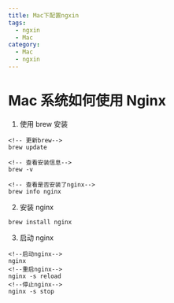 ```yaml
---
title: Mac下配置ngxin
tags:
  - ngxin
  - Mac
category:
  - Mac
  - ngxin
---
```


# Mac 系统如何使用 Nginx

1. 使用 brew 安装

```shell
<!-- 更新brew-->
brew update

<!-- 查看安装信息-->
brew -v

<!-- 查看是否安装了nginx-->
brew info nginx

```

2. 安装 nginx

```
brew install nginx
```

3. 启动 nginx

```
<!--启动nginx-->
nginx
<!--重启nginx-->
nginx -s reload
<!--停止nginx-->
nginx -s stop

```
